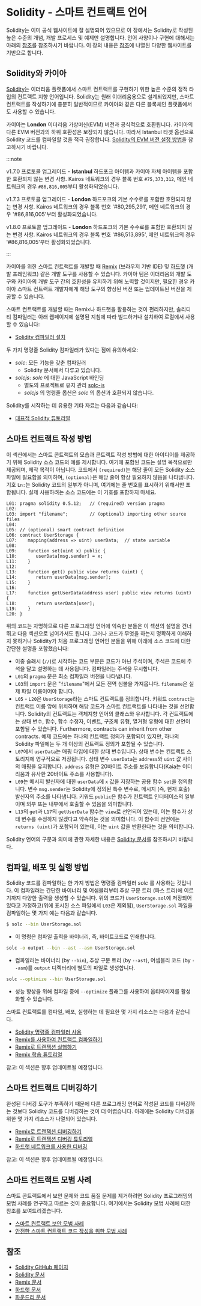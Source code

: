 # Solidity - 스마트 컨트랙트 언어

Solidity는 이미 공식 웹사이트에 잘 설명되어 있으므로 이 장에서는 Solidity로 작성된 높은 수준의 개념, 개발 프로세스 및 예제만 설명합니다. 언어 사양이나 구현에 대해서는 아래의 [참조](#references)를 참조하시기 바랍니다. 이 장의 내용은 [참조](#references)에 나열된 다양한 웹사이트를 기반으로 합니다.

## Solidity와 카이아 <a id="solidity-and-klaytn"></a>

[Solidity](https://github.com/ethereum/solidity)는 이더리움 플랫폼에서 스마트 컨트랙트를 구현하기 위한 높은 수준의 정적 타입의 컨트랙트 지향 언어입니다. Solidity는 원래 이더리움용으로 설계되었지만, 스마트 컨트랙트를 작성하기에 충분히 일반적이므로 카이아와 같은 다른 블록체인 플랫폼에서도 사용할 수 있습니다.

카이아는 **London** 이더리움 가상머신(EVM) 버전과 공식적으로 호환됩니다. 카이아의 다른 EVM 버전과의 하위 호환성은 보장되지 않습니다. 따라서 Istanbul 타겟 옵션으로 Solidity 코드를 컴파일할 것을 적극 권장합니다. [Solidity의 EVM 버전 설정 방법](https://solidity.readthedocs.io/en/latest/using-the-compiler.html#setting-the-evm-version-to-target)을 참고하시기 바랍니다.

:::note

v1.7.0 프로토콜 업그레이드 - **Istanbul** 하드포크 아이템과 카이아 자체 아이템을 포함한 호환되지 않는 변경 사항.
Kairos 네트워크의 경우 블록 번호 `#75,373,312`, 메인 네트워크의 경우 `#86,816,005`부터 활성화되었습니다.

v1.7.3 프로토콜 업그레이드 - **London** 하드포크의 기본 수수료를 포함한 호환되지 않는 변경 사항.
Kairos 네트워크의 경우 블록 번호 '#80,295,291', 메인 네트워크의 경우 '#86,816,005'부터 활성화되었습니다.

v1.8.0 프로토콜 업그레이드 - **London** 하드포크의 기본 수수료를 포함한 호환되지 않는 변경 사항.
Kairos 네트워크의 경우 블록 번호 '#86,513,895', 메인 네트워크의 경우 '#86,816,005'부터 활성화되었습니다.

:::

카이아를 위한 스마트 컨트랙트를 개발할 때 [Remix](https://remix.ethereum.org/) \(브라우저 기반 IDE\) 및 [하드햇](https://hardhat.org/docs) \(개발 프레임워크\) 같은 개발 도구를 사용할 수 있습니다. 카이아 팀은 이더리움의 개발 도구와 카이아의 개발 도구 간의 호환성을 유지하기 위해 노력할 것이지만, 필요한 경우 카이아 스마트 컨트랙트 개발자에게 해당 도구의 향상된 버전 또는 업데이트된 버전을 제공할 수 있습니다.

스마트 컨트랙트를 개발할 때는 Remix나 하드햇을 활용하는 것이 편리하지만, 솔리디티 컴파일러는 아래 웹페이지에 설명된 지침에 따라 빌드하거나 설치하여 로컬에서 사용할 수 있습니다:

- [Solidity 컴파일러 설치](https://docs.soliditylang.org/en/latest/installing-solidity.html)

두 가지 명령줄 Solidity 컴파일러가 있다는 점에 유의하세요:

- _solc_: 모든 기능을 갖춘 컴파일러
  - Solidity 문서에서 다루고 있습니다.
- _solcjs_: _solc_ 에 대한 JavaScript 바인딩
  - 별도의 프로젝트로 유지 관리 [solc-js](https://github.com/ethereum/solc-js)
  - _solcjs_ 의 명령줄 옵션은 _solc_ 의 옵션과 호환되지 않습니다.

Solidity를 시작하는 데 유용한 기타 자료는 다음과 같습니다:

- [대표적 Solidity 튜토리얼](https://medium.com/coinmonks/top-solidity-tutorials-4e7adcacced8)

## 스마트 컨트랙트 작성 방법 <a id="how-to-write-a-smart-contract"></a>

이 섹션에서는 스마트 콘트랙트의 모습과 콘트랙트 작성 방법에 대한 아이디어를 제공하기 위해 Solidity 소스 코드의 예를 제시합니다. 여기에 포함된 코드는 설명 목적으로만 제공되며, 제작 목적이 아닙니다. 코드에서 `(required)`는 해당 줄이 모든 Solidity 소스 파일에 필요함을 의미하며, `(optional)`은 해당 줄이 항상 필요하지 않음을 나타냅니다. 기호 `Ln:`는 Solidity 코드의 일부가 아니며, 여기에는 줄 번호를 표시하기 위해서만 포함됩니다. 실제 사용하려는 소스 코드에는 이 기호를 포함하지 마세요.

```text
L01: pragma solidity 0.5.12;   // (required) version pragma
L02:
L03: import "filename";        // (optional) importing other source files
L04:
L05: // (optional) smart contract definition
L06: contract UserStorage {
L07:    mapping(address => uint) userData;  // state variable
L08:
L09:    function set(uint x) public {
L10:       userData[msg.sender] = x;
L11:    }
L12:
L13:    function get() public view returns (uint) {
L14:       return userData[msg.sender];
L15:    }
L16:
L17:    function getUserData(address user) public view returns (uint) {
L18:       return userData[user];
L19:    }
L20: }
```

위의 코드는 자명하므로 다른 프로그래밍 언어에 익숙한 분들은 이 섹션의 설명을 건너뛰고 다음 섹션으로 넘어가셔도 됩니다. 그러나 코드가 무엇을 하는지 명확하게 이해하지 못하거나 Solidity가 처음 프로그래밍 언어인 분들을 위해 아래에 소스 코드에 대한 간단한 설명을 포함했습니다:

- 이중 슬래시 (`//`)로 시작하는 코드 부분은 코드가 아닌 주석이며, 주석은 코드에 주석을 달고 설명하는 데 사용됩니다.  컴파일러는 주석을 무시합니다.
- `L01`의 `pragma` 문은 최소 컴파일러 버전을 나타냅니다.
- `L03`의 `import` 문은 "`filename`"에서 모든 전역 심볼을 가져옵니다. `filename`은 실제 파일 이름이어야 합니다.
- `L05` - `L20`은 `UserStorage`라는 스마트 컨트랙트를 정의합니다.  키워드 `contract`는 컨트랙트 이름 앞에 위치하며 해당 코드가 스마트 컨트랙트를 나타내는 것을 선언합니다.  Solidity의 컨트랙트는 객체지향 언어의 클래스와 유사합니다.  각 컨트랙트에는 상태 변수, 함수, 함수 수정자, 이벤트, 구조체 유형, 열거형 유형에 대한 선언이 포함될 수 있습니다.  Furthermore, contracts can inherit from other contracts.  예제 코드에는 하나의 컨트랙트 정의가 포함되어 있지만, 하나의 Solidity 파일에는 두 개 이상의 컨트랙트 정의가 포함될 수 있습니다.
- `L07`에서 `userData`는 매핑 타입에 대한 상태 변수입니다.  상태 변수는 컨트랙트 스토리지에 영구적으로 저장됩니다.  상태 변수 `userData`는 `address`와 `uint` 값 사이의 매핑을 유지합니다.  `address` 유형은 20바이트 주소를 보유합니다(Kaia는 이더리움과 유사한 20바이트 주소를 사용합니다).
- `L09`는 메시지 발신자에 대한 `userData`에 `x` 값을 저장하는 공용 함수 `set`을 정의합니다.  변수 `msg.sender`는 Solidity에 정의된 특수 변수로, 메시지 (즉, 현재 호출) 발신자의 주소를 나타냅니다.  키워드 `public`은 함수가 컨트랙트 인터페이스의 일부이며 외부 또는 내부에서 호출할 수 있음을 의미합니다.
- `L13`의 `get`과 `L17`의 `getUserData` 함수는 `view`로 선언되어 있는데, 이는 함수가 상태 변수를 수정하지 않겠다고 약속하는 것을 의미합니다.  이 함수의 선언에는 `returns (uint)`가 포함되어 있는데, 이는 `uint` 값을 반환한다는 것을 의미합니다.

Solidity 언어의 구문과 의미에 관한 자세한 내용은 [Solidity 문서](https://docs.soliditylang.org/)를 참조하시기 바랍니다.

## 컴파일, 배포 및 실행 방법 <a id="how-to-compile-deploy-and-execute"></a>

Solidity 코드를 컴파일하는 한 가지 방법은 명령줄 컴파일러 _solc_ 를 사용하는 것입니다. 이 컴파일러는 간단한 바이너리 및 어셈블리부터 추상 구문 트리 (파스 트리)에 이르기까지 다양한 출력을 생성할 수 있습니다. 위의 코드가 `UserStorage.sol`에 저장되어 있다고 가정하고(위에 표시된 소스 파일에서 `L03`은 제외됨), `UserStorage.sol` 파일을 컴파일하는 몇 가지 예는 다음과 같습니다.

```bash
$ solc --bin UserStorage.sol
```

- 이 명령은 컴파일 출력을 바이너리, 즉, 바이트코드로 인쇄합니다.

```bash
solc -o output --bin --ast --asm UserStorage.sol
```

- 컴파일러는 바이너리 (by `--bin`), 추상 구문 트리 (by `--ast`), 어셈블리 코드 (by `--asm`)를 `output` 디렉터리에 별도의 파일로 생성합니다.

```bash
solc --optimize --bin UserStorage.sol
```

- 성능 향상을 위해 컴파일 중에 `--optimize` 플래그를 사용하여 옵티마이저를 활성화할 수 있습니다.

스마트 컨트랙트를 컴파일, 배포, 실행하는 데 필요한 몇 가지 리소스는 다음과 같습니다.

- [Solidity 명령줄 컴파일러 사용](https://docs.soliditylang.org/en/latest/using-the-compiler.html)
- [Remix를 사용하여 컨트랙트 컴파일하기](https://remix-ide.readthedocs.io/en/stable/compile.html)
- [Remix로 트랜잭션 실행하기](https://remix-ide.readthedocs.io/en/stable/run.html)
- [Remix 학습 튜토리얼](https://remix-ide.readthedocs.io/en/latest/remix_tutorials_learneth.html)

참고: 이 섹션은 향후 업데이트될 예정입니다.

## 스마트 컨트랙트 디버깅하기 <a id="debugging-smart-contracts"></a>

완성된 디버깅 도구가 부족하기 때문에 다른 프로그래밍 언어로 작성된 코드를 디버깅하는 것보다 Solidity 코드를 디버깅하는 것이 더 어렵습니다. 아래에는 Solidity 디버깅을 위한 몇 가지 리소스가 나열되어 있습니다.

- [Remix로 트랜잭션 디버깅하기](https://remix-ide.readthedocs.io/en/latest/debugger.html)
- [Remix로 트랜잭션 디버깅 튜토리얼](https://remix-ide.readthedocs.io/en/latest/tutorial_debug.html)
- [하드햇 네트워크를 사용한 디버깅](https://hardhat.org/tutorial/debugging-with-hardhat-network)

참고: 이 섹션은 향후 업데이트될 예정입니다.

## 스마트 컨트랙트 모범 사례 <a id="smart-contract-best-practices"></a>

스마트 콘트랙트에서 보안 문제와 코드 품질 문제를 제거하려면 Solidity 프로그래밍의 모범 사례를 연구하고 따르는 것이 중요합니다. 여기에서는 Solidity 모범 사례에 대한 참조를 보여드리겠습니다.

- [스마트 컨트랙트 보안 모범 사례](https://github.com/ConsenSys/smart-contract-best-practices)
- [안전한 스마트 컨트랙트 코드 작성을 위한 모범 사례](https://www.nethermind.io/blog/best-practices-for-writing-secure-smart-contract-code)

## 참조 <a id="references"></a>

- [Solidity GitHub 페이지](https://github.com/ethereum/solidity)
- [Solidity 문서](https://solidity.readthedocs.io/en/latest/index.html)
- [Remix 문서](https://remix-ide.readthedocs.io/en/latest/)
- [하드햇 문서](https://hardhat.org/docs)
- [파운드리 문서](https://book.getfoundry.sh/)
